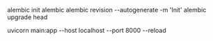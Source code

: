 alembic init alembic
alembic revision --autogenerate -m 'Init'
alembic upgrade head

uvicorn main:app --host localhost --port 8000 --reload